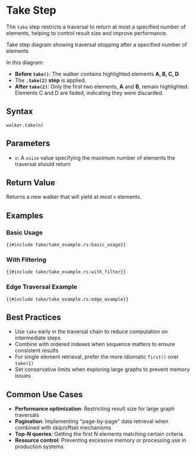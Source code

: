 # Take Step

The `take` step restricts a traversal to return at most a specified number of elements, helping to control result size
and improve performance.

<object type="image/svg+xml" data="take/image.svg" title="Take Step Diagram">
Take step diagram showing traversal stopping after a specified number of elements
</object>

In this diagram:

- **Before `take()`**: The walker contains highlighted elements **A, B, C, D**.
- The **`.take(2)` step** is applied.
- **After `take(2)`**: Only the first two elements, **A** and **B**, remain highlighted. Elements C and D are faded,
  indicating they were discarded.

## Syntax

```rust,noplayground
walker.take(n)
```

## Parameters

- `n`: A `usize` value specifying the maximum number of elements the traversal should return

## Return Value

Returns a new walker that will yield at most `n` elements.

## Examples

### Basic Usage

```rust,noplayground
{{#include take/take_example.rs:basic_usage}}
```

### With Filtering

```rust,noplayground
{{#include take/take_example.rs:with_filter}}
```

### Edge Traversal Example

```rust,noplayground
{{#include take/take_example.rs:edge_example}}
```

## Best Practices

- Use `take` early in the traversal chain to reduce computation on intermediate steps
- Combine with ordered indexes when sequence matters to ensure consistent results
- For single element retrieval, prefer the more idiomatic `first()` over `take(1)`
- Set conservative limits when exploring large graphs to prevent memory issues

## Common Use Cases

- **Performance optimization**: Restricting result size for large graph traversals
- **Pagination**: Implementing "page-by-page" data retrieval when combined with skip/offset mechanisms
- **Top-N queries**: Getting the first N elements matching certain criteria
- **Resource control**: Preventing excessive memory or processing use in production systems

